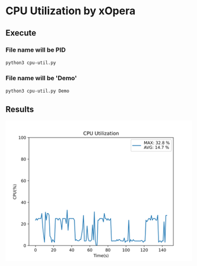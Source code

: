 # CPU Utilization by xOpera

## Execute
### File name will be PID
```bash
python3 cpu-util.py
```

### File name will be 'Demo'
```bash
python3 cpu-util.py Demo
```

## Results
![Snap](snaps/pi4-cpu.png)